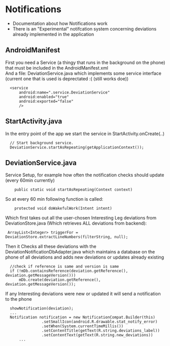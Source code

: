 # Notifications
* Documentation about how Notifications work
* There is an "Experimental" notifcation system concerning deviations already implemented in the application

## AndroidManifest
First you need a Service (a thingy that runs in the background on the phone) that must be included in the AndroidManifest.xml <br/>
And a file: DeviationService.java which implements some service interface (current one that is used is deprectated :( (still works doe))
```
  <service
      android:name=".service.DeviationService"
      android:enabled="true"
      android:exported="false"
      />
```

## StartActivity.java
In the entry point of the app we start the service in StartActivity.onCreate(..) 
```
  // Start background service.
  DeviationService.startAsRepeating(getApplicationContext());
```

## DeviationService.java
Service Setup, for example how often the notification checks should update (every 60min currently)
```
    public static void startAsRepeating(Context context)

```
So at every 60 min following function is called:
```
    protected void doWakefulWork(Intent intent)
```
Which first takes out all the user-chosen Interesting Leg deviations from DeviationStore.java (Which retrieves ALL deviations from backend):
```
 ArrayList<Integer> triggerFor = DeviationStore.extractLineNumbers(filterString, null);
```
Then it Checks all these deviations with the DeviationNotificationDbAdapter.java which maintains a database on the phone of all deviations and adds new deviations or updates already existing 
```
  //check if reference is same and version is same
  if (!mDb.containsReference(deviation.getReference(), deviation.getMessageVersion())) 
      mDb.create(deviation.getReference(), deviation.getMessageVersion());
```
If any Interesting deviations were new or updated it will send a notification to the phone
```
  showNotification(deviation);       
  ...
  Notification notification = new NotificationCompat.Builder(this)
                .setSmallIcon(android.R.drawable.stat_notify_error)
                .setWhen(System.currentTimeMillis())
                .setContentTitle(getText(R.string.deviations_label))
                .setContentText(getText(R.string.new_deviations))
      ...
```
